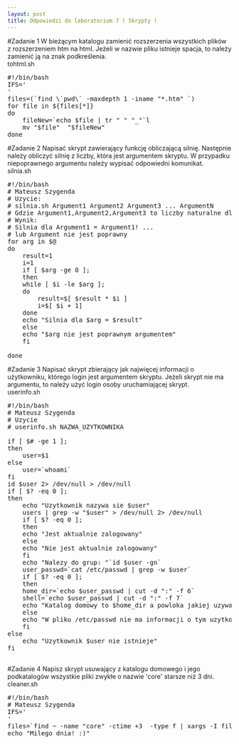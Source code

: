 ```yaml
---
layout: post
title: Odpowiedzi do laboratorium 7 ( Skrypty ) 
---
```


#Zadanie 1
W bieżącym katalogu zamienić rozszerzenia wszystkich plików z rozszerzeniem htm na html. Jeżeli w nazwie pliku istnieje spacja, to należy zamienić ją na znak podkreślenia.
<br />
tohtml.sh
<pre>
#!/bin/bash
IFS='
'
files=(`find \`pwd\` -maxdepth 1 -iname "*.htm" `)
for file in ${files[*]}
do
    fileNew=`echo $file | tr " " "_"`l
    mv "$file"  "$fileNew"
done
</pre>

#Zadanie 2
Napisać skrypt zawierający funkcję obliczającą silnię. Następnie należy obliczyć silnię z liczby, która jest argumentem skryptu. W przypadku niepoprawnego argumentu należy wypisać odpowiedni komunikat.
<br />
silnia.sh
<pre>
#!/bin/bash
# Mateusz Szygenda
# Uzycie:
# silnia.sh Argument1 Argument2 Argument3 ... ArgumentN
# Gdzie Argument1,Argument2,Argument3 to liczby naturalne dla których skrypt powinien policzyć silnie
# Wynik:
# Silnia dla Argument1 = Argument1! ...
# lub Argument nie jest poprawny
for arg in $@
do
    result=1
    i=1
    if [ $arg -ge 0 ];
    then
	while [ $i -le $arg ]; 
	do
	    result=$[ $result * $i ]
	    i=$[ $i + 1]
	done
	echo "Silnia dla $arg = $result"
    else
	echo "$arg nie jest poprawnym argumentem"
    fi

done
</pre>


#Zadanie 3
Napisać skrypt zbierający jak najwięcej informacji o użytkowniku, którego login jest argumentem skryptu. Jeżeli skrypt nie ma argumentu, to należy użyć login osoby uruchamiającej skrypt.
<br />
userinfo.sh
<pre>
#!/bin/bash
# Mateusz Szygenda
# Uzycie
# userinfo.sh NAZWA_UZYTKOWNIKA

if [ $# -ge 1 ];
then
    user=$1
else
    user=`whoami`
fi
id $user 2> /dev/null > /dev/null
if [ $? -eq 0 ];
then
    echo "Uzytkownik nazywa sie $user"
    users | grep -w "$user" > /dev/null 2> /dev/null
    if [ $? -eq 0 ];
    then
	echo "Jest aktualnie zalogowany"
    else
	echo "Nie jest aktualnie zalogowany"
    fi
    echo "Nalezy do grup: "`id $user -gn`
    user_passwd=`cat /etc/passwd | grep -w $user`
    if [ $? -eq 0 ];
    then
	home_dir=`echo $user_passwd | cut -d ":" -f 6`
	shell=`echo $user_passwd | cut -d ":" -f 7`
	echo "Katalog domowy to $home_dir a powloka jakiej uzywa to $shell"
    else
	echo "W pliku /etc/passwd nie ma informacji o tym uzytkowniku"
    fi
else
    echo "Uzytkownik $user nie istnieje"
fi

</pre>
#Zadanie 4
Napisz skrypt usuwający z katalogu domowego i jego podkatalogów wszystkie pliki zwykłe o nazwie 'core' starsze niż 3 dni.
<br />
cleaner.sh
<pre>
#!/bin/bash
# Mateusz Szygenda
IFS='
'
files=`find ~ -name "core" -ctime +3  -type f | xargs -I file rm "$file" `
echo "Milego dnia! :)"
</pre>
